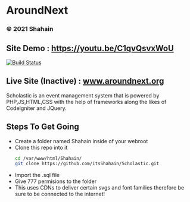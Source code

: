 # AroundNext
### &copy; 2021 Shahain

## Site Demo : https://youtu.be/C1qvQsvxWoU

[![Build Status](https://travis-ci.org/joemccann/dillinger.svg?branch=master)](https://github.com/itsShahain/Scholastic)

## Live Site (Inactive) : www.aroundnext.org

Scholastic is an event management system that is powered by PHP,JS,HTML,CSS with the help of frameworks along the likes of
CodeIgniter and JQuery.

## Steps To Get Going

- Create a folder named Shahain inside of your webroot
- Clone this repo into it
    ```sh
    cd /var/www/html/Shahain/
    git clone https://github.com/itsShahain/Scholastic.git
    ```
- Import the .sql file
- Give 777 permisions to the folder
- This uses CDNs to deliver certain svgs and font families therefore be sure to be connected to the internet!
